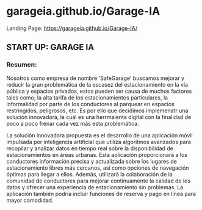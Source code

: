 # garageia.github.io/Garage-IA
Landing Page: https://garageia.github.io/Garage-IA/
 
## START UP: GARAGE IA ##
### Resumen: ###
Nosotros como empresa de nombre 'SafeGarage' buscamos mejorar y reducir la gran problemática de la escasez del estacionamiento en la vía pública y espacios privados, estos pueden ser causa de muchos factores tales como; la alta tarifa de los estacionamientos particulares, la informalidad por parte de los conductores al parquear en espacios restringidos, peligrosos, etc. Es por ello que decidimos implemenatr una solución innovadora, la cuál es una herrmaienta digital con la finalidad de poco a poco frenar cada vez más esta problemática.

La solución innovadora propuesta es el desarrollo de una aplicación móvil impulsada por inteligencia artificial que utiliza algoritmos avanzados para recopilar y analizar datos en tiempo real sobre la disponibilidad de estacionamientos en áreas urbanas. Esta aplicación proporcionará a los conductores información precisa y actualizada sobre los lugares de estacionamiento libres más cercanos, así como opciones de navegación óptimas para llegar a ellos. Además, utilizará la colaboración de la comunidad de conductores para mejorar continuamente la calidad de los datos y ofrecer una experiencia de estacionamiento sin problemas. La aplicación también podría incluir funciones de reserva y pago en línea para mayor comodidad. 

 

